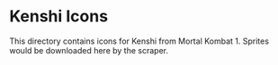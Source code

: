 # Kenshi Icons

This directory contains icons for Kenshi from Mortal Kombat 1.
Sprites would be downloaded here by the scraper.
